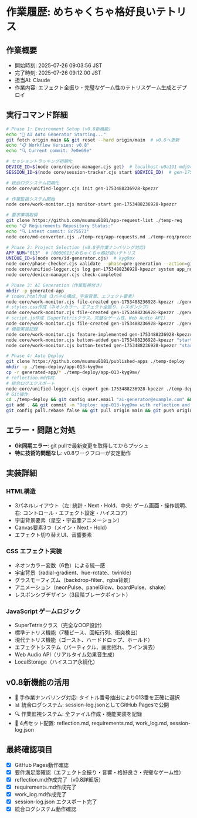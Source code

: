 # 作業履歴: めちゃくちゃ格好良いテトリス

## 作業概要
- 開始時刻: 2025-07-26 09:03:56 JST
- 完了時刻: 2025-07-26 09:12:00 JST
- 担当AI: Claude
- 作業内容: エフェクト全振り・完璧なゲーム性のテトリスゲーム生成とデプロイ

## 実行コマンド詳細
```bash
# Phase 1: Environment Setup (v0.8新機能)
echo "🚀 AI Auto Generator Starting..."
git fetch origin main && git reset --hard origin/main  # v0.8へ更新
echo "📋 Workflow Version: v0.8"
echo "🔍 Current commit: 7e0e69e"

# セッショントラッキング初期化
DEVICE_ID=$(node core/device-manager.cjs get)  # localhost-u0a191-mdj94mup-b39fd8
SESSION_ID=$(node core/session-tracker.cjs start $DEVICE_ID)  # gen-1753488236928-kpezzr

# 統合ログシステム初期化
node core/unified-logger.cjs init gen-1753488236928-kpezzr

# 作業監視システム開始
node core/work-monitor.cjs monitor-start gen-1753488236928-kpezzr

# 要求事項取得
git clone https://github.com/muumuu8181/app-request-list ./temp-req
echo "📋 Requirements Repository Status:"
echo "🔍 Latest commit: 8c75573"
node core/md-converter.cjs ./temp-req/app-requests.md ./temp-req/processed.json

# Phase 2: Project Selection (v0.8手作業ナンバリング対応)
APP_NUM="013"  # [0000013]めちゃくちゃ格好良いテトリス
UNIQUE_ID=$(node core/id-generator.cjs)  # kyg9mx
node core/phase-checker.cjs validate --phase=pre-generation --action=git_upload --app-id=app-013-kyg9mx
node core/unified-logger.cjs log gen-1753488236928-kpezzr system app_number_assigned "App number extracted and assigned"
node core/device-manager.cjs check-completed

# Phase 3: AI Generation（作業監視付き）
mkdir -p generated-app
# index.html作成（3パネル構成、宇宙背景、エフェクト要素）
node core/work-monitor.cjs file-created gen-1753488236928-kpezzr ./generated-app/index.html
# styles.css作成（ネオンカラー、エフェクト全振り、レスポンシブ）
node core/work-monitor.cjs file-created gen-1753488236928-kpezzr ./generated-app/styles.css
# script.js作成（SuperTetrisクラス、完璧なゲーム性、Web Audio API）
node core/work-monitor.cjs file-created gen-1753488236928-kpezzr ./generated-app/script.js
# 機能実装記録
node core/work-monitor.cjs feature-implemented gen-1753488236928-kpezzr "SuperTetris" "完璧なゲーム性と操作性+エフェクト全振り" ./generated-app/index.html ./generated-app/script.js
node core/work-monitor.cjs button-added gen-1753488236928-kpezzr "startBtn" "ゲーム開始" ./generated-app/index.html
node core/work-monitor.cjs button-tested gen-1753488236928-kpezzr "startBtn" true ./generated-app/index.html

# Phase 4: Auto Deploy
git clone https://github.com/muumuu8181/published-apps ./temp-deploy
mkdir -p ./temp-deploy/app-013-kyg9mx
cp -r generated-app/* ./temp-deploy/app-013-kyg9mx/
# reflection.md作成
# 統合ログエクスポート
node core/unified-logger.cjs export gen-1753488236928-kpezzr ./temp-deploy/app-013-kyg9mx/
# Git操作
cd ./temp-deploy && git config user.email "ai-generator@example.com" && git config user.name "AI Generator"
git add . && git commit -m "Deploy: app-013-kyg9mx with reflection and session log"
git config pull.rebase false && git pull origin main && git push origin main
```

## エラー・問題と対処
- **Git同期エラー**: git pullで最新変更を取得してからプッシュ
- **特に技術的問題なし**: v0.8ワークフローが安定動作

## 実装詳細
### HTML構造
- 3パネルレイアウト（左: 統計・Next・Hold、中央: ゲーム画面・操作説明、右: コントロール・エフェクト設定・ハイスコア）
- 宇宙背景要素（星空・宇宙塵アニメーション）
- Canvas要素3つ（メイン・Next・Hold）
- エフェクト切り替えUI、音響要素

### CSS エフェクト実装
- ネオンカラー変数（6色）による統一感
- 宇宙背景（radial-gradient、hue-rotate、twinkle）
- グラスモーフィズム（backdrop-filter、rgba背景）
- アニメーション（neonPulse、panelGlow、boardPulse、shake）
- レスポンシブデザイン（3段階ブレークポイント）

### JavaScript ゲームロジック
- SuperTetrisクラス（完全なOOP設計）
- 標準テトリス機能（7種ピース、回転行列、衝突検出）
- 現代テトリス機能（ゴースト、ハードドロップ、ホールド）
- エフェクトシステム（パーティクル、画面揺れ、ライン消去）
- Web Audio API（リアルタイム効果音生成）
- LocalStorage（ハイスコア永続化）

## v0.8新機能の活用
- 🎯 手作業ナンバリング対応: タイトル番号抽出により013番を正確に選択
- 📊 統合ログシステム: session-log.jsonとしてGitHub Pagesで公開
- 🔍 作業監視システム: 全ファイル作成・機能実装を記録
- 📝 4点セット配置: reflection.md, requirements.md, work_log.md, session-log.json

## 最終確認項目
- [x] GitHub Pages動作確認
- [x] 要件満足度確認（エフェクト全振り・音響・格好良さ・完璧なゲーム性）
- [x] reflection.md作成完了（v0.8詳細版）
- [x] requirements.md作成完了
- [x] work_log.md作成完了
- [x] session-log.json エクスポート完了
- [x] 統合ログシステム動作確認